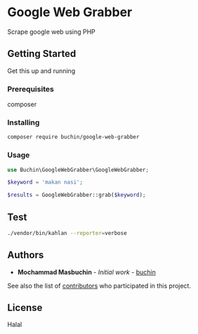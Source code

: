 # Google Web Grabber

Scrape google web using PHP

## Getting Started

Get this up and running

### Prerequisites

composer

### Installing

```bash
composer require buchin/google-web-grabber
```

### Usage

```php
use Buchin\GoogleWebGrabber\GoogleWebGrabber;

$keyword = 'makan nasi';

$results = GoogleWebGrabber::grab($keyword);

```

## Test

```bash
./vendor/bin/kahlan --reporter=verbose
```

## Authors

* **Mochammad Masbuchin** - *Initial work* - [buchin](https://github.com/buchin)

See also the list of [contributors](https://github.com/your/project/contributors) who participated in this project.

## License

Halal
